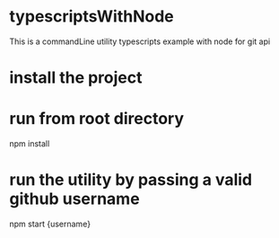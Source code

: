 # typescriptsWithNode
This is a commandLine utility typescripts example with node for git api 

# install the project
# run from root directory
npm install

# run the utility by passing a valid github username
npm start {username}
